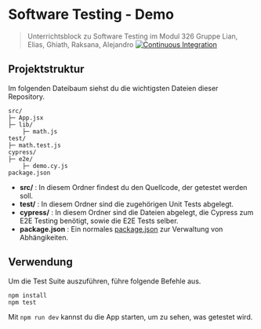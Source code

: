 # Software Testing - Demo

> Unterrichtsblock zu Software Testing im Modul 326
> Gruppe Lian, Elias, Ghiath, Raksana, Alejandro
[![Continuous Integration](https://github.com/lnstuder-bbzw/software-testing/actions/workflows/ci.yml/badge.svg)](https://github.com/lnstuder-bbzw/software-testing/actions/workflows/ci.yml)

## Projektstruktur

Im folgenden Dateibaum siehst du die wichtigsten Dateien dieser Repository.

```
src/
├─ App.jsx 
├─ lib/
    ├─ math.js
test/
├─ math.test.js
cypress/
├─ e2e/
    ├─ demo.cy.js
package.json
```

- **src/** : In diesem Ordner findest du den Quellcode, der getestet werden soll.
- **test/** : In diesem Ordner sind die zugehörigen Unit Tests abgelegt.
- **cypress/** : In diesem Ordner sind die Dateien abgelegt, die Cypress zum E2E Testing benötigt, sowie die E2E Tests selber.
- **package.json** : Ein normales [package.json](https://developer.mozilla.org/en-US/docs/Learn/Tools_and_testing/Understanding_client-side_tools/Package_management) zur Verwaltung von Abhängikeiten.

## Verwendung

Um die Test Suite auszuführen, führe folgende Befehle aus.

```
npm install
npm test
```

Mit `npm run dev` kannst du die App starten, um zu sehen, was getestet wird.